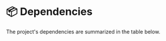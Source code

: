 <!--
SPDX-FileCopyrightText: 2023 Romain Brault <mail@romainbrault.com>

SPDX-License-Identifier: MIT
-->

# 📦 Dependencies

The project's dependencies are summarized in the table below.

```{include} ../DEPENDENCIES.md

```

[dependencies]: dependencies
